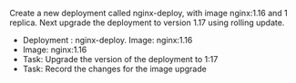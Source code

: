 Create a new deployment called nginx-deploy, with image nginx:1.16 and 1 replica. Next upgrade the deployment to version 1.17 using rolling update.

- Deployment : nginx-deploy. Image: nginx:1.16
- Image: nginx:1.16
- Task: Upgrade the version of the deployment to 1:17
- Task: Record the changes for the image upgrade